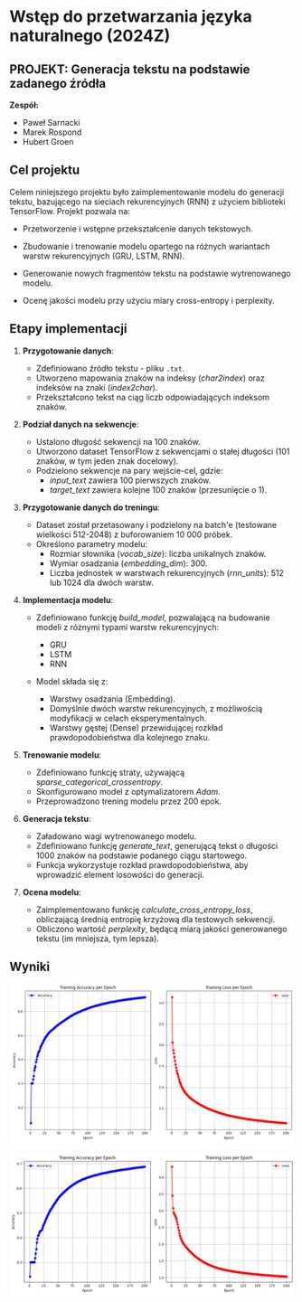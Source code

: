 # Wstęp do przetwarzania języka naturalnego (2024Z)

## PROJEKT: Generacja tekstu na podstawie zadanego źródła

**Zespół:**

*   Paweł Sarnacki
*   Marek Rospond
*   Hubert Groen



## Cel projektu
Celem niniejszego projektu było zaimplementowanie modelu do generacji tekstu, bazującego na sieciach rekurencyjnych (RNN) z użyciem biblioteki TensorFlow. Projekt pozwala na:

- Przetworzenie i wstępne przekształcenie danych tekstowych.

- Zbudowanie i trenowanie modelu opartego na różnych wariantach warstw rekurencyjnych (GRU, LSTM, RNN).

- Generowanie nowych fragmentów tekstu na podstawie wytrenowanego modelu.

- Ocenę jakości modelu przy użyciu miary cross-entropy i perplexity.

## Etapy implementacji
1. **Przygotowanie danych**:
   - Zdefiniowano źródło tekstu - pliku `.txt`.
   - Utworzeno mapowania znaków na indeksy (_char2index_) oraz indeksów na znaki (_index2char_).
   - Przekształcono tekst na ciąg liczb odpowiadających indeksom znaków.

2. **Podział danych na sekwencje**:
   - Ustalono długość sekwencji na 100 znaków.
   - Utworzono dataset TensorFlow z sekwencjami o stałej długości (101 znaków, w tym jeden znak docelowy).
   - Podzielono sekwencje na pary wejście-cel, gdzie:
      - _input_text_ zawiera 100 pierwszych znaków.
      - _target_text_ zawiera kolejne 100 znaków (przesunięcie o 1).

3. **Przygotowanie danych do treningu**:
   - Dataset został przetasowany i podzielony na batch'e (testowane wielkości 512-2048) z buforowaniem 10 000 próbek.
   - Określono parametry modelu:
      - Rozmiar słownika (_vocab_size_): liczba unikalnych znaków.
      - Wymiar osadzania (_embedding_dim_): 300.
      - Liczba jednostek w warstwach rekurencyjnych (_rnn_units_): 512 lub 1024 dla dwóch warstw.

4. **Implementacja modelu**:
   -   Zdefiniowano funkcję _build_model_, pozwalającą na budowanie modeli z różnymi typami warstw rekurencyjnych:
         - GRU
         - LSTM
         - RNN

   - Model składa się z:
      - Warstwy osadzania (Embedding).
      - Domyślnie dwóch warstw rekurencyjnych, z możliwością modyfikacji w celach eksperymentalnych.
      - Warstwy gęstej (Dense) przewidującej rozkład prawdopodobieństwa dla kolejnego znaku.

5. **Trenowanie modelu**:
   - Zdefiniowano funkcję straty, używającą _sparse_categorical_crossentropy_.
   - Skonfigurowano model z optymalizatorem _Adam_.
   - Przeprowadzono trening modelu przez 200 epok.

6. **Generacja tekstu**:
   - Załadowano wagi wytrenowanego modelu.
   - Zdefiniowano funkcję _generate_text_, generującą tekst o długości 1000 znaków na podstawie podanego ciągu startowego.
   - Funkcja wykorzystuje rozkład prawdopodobieństwa, aby wprowadzić element losowości do generacji.

7. **Ocena modelu**:
   - Zaimplementowano funkcję _calculate_cross_entropy_loss_, obliczającą średnią entropię krzyżową dla testowych sekwencji.
   - Obliczono wartość _perplexity_, będącą miarą jakości generowanego tekstu (im mniejsza, tym lepsza).

## Wyniki


![RNN plot](results/documentation/RNN_plot.png)

![GRU plot](results/documentation/GRU_plot.png)